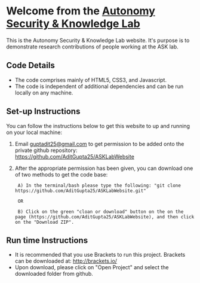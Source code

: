 Welcome from the [Autonomy Security & Knowledge Lab](http://www.asklab.tk/)
==================================================

This is the Autonomy Security & Knowledge Lab website. It's purpose is to demonstrate research contributions of people working at the ASK lab. 

## Code Details ##

* The code comprises mainly of HTML5, CSS3, and Javascript. 
* The code is independent of additional dependencies and can be run locally on any machine.

## Set-up Instructions ##

You can follow the instructions below to get this website to up and running on your local machine: 

1) Email guptadit25@gmail.com to get permission to be added onto the private github repository: https://github.com/AditGupta25/ASKLabWebsite

2) After the appropriate permission has been given, you can download one of two methods to get the code base: 

        A) In the terminal/bash please type the following: "git clone https://github.com/AditGupta25/ASKLabWebsite.git"
        
        OR 
        
        B) Click on the green "cloan or download" button on the on the page (https://github.com/AditGupta25/ASKLabWebsite), and then click on the "Download ZIP".
        
## Run time Instructions ##

* It is recommended that you use Brackets to run this project. Brackets can be downloaded at: http://brackets.io/ 
* Upon download, please click on "Open Project" and select the downloaded folder from github. 
